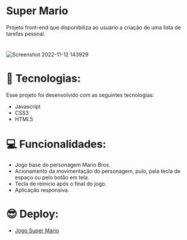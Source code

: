 # Super Mario

Projeto front-end que disponibiliza ao usuário a criação de uma lista de tarefas pessoal.
#
![Screenshot 2022-11-12 143929](https://user-images.githubusercontent.com/113479357/201493519-35e7776c-020a-4b56-a835-69328031a0f0.png)
#
# 🚀 Tecnologias:
Esse projeto foi desenvolvido com as seguintes tecnologias:

- Javascript
- CSS3
- HTML5
#
#
# 💻 Funcionalidades:

- Jogo base do personagem Mario Bros.
- Acionamento da movimentação do personagem, pulo, pela tecla de espaço ou pelo botão em tela.
- Tecla de reinicio após o final do jogo.
- Aplicação responsiva.
#
#
# 😎 Deploy:
- [Jogo Super Mario](https://marcioramires.github.io/super-mario/)
#
